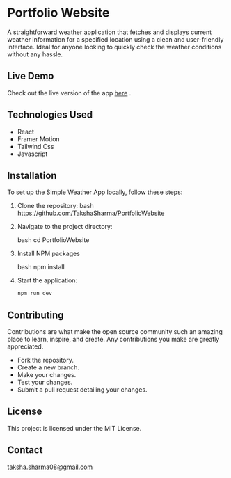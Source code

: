 # Portfolio Website

A straightforward weather application that fetches and displays current weather information for a specified location using a clean and user-friendly interface. Ideal for anyone looking to quickly check the weather conditions without any hassle.

## Live Demo

Check out the live version of the app [here](https://portfolio-website-eta-amber.vercel.app/) .

## Technologies Used

- React
- Framer Motion
- Tailwind Css
- Javascript

## Installation

To set up the Simple Weather App locally, follow these steps:

1. Clone the repository:
   bash
   https://github.com/TakshaSharma/PortfolioWebsite
   
2. Navigate to the project directory:

   bash
   cd PortfolioWebsite

3. Install NPM packages

   bash
   npm install

4. Start the application:

   ```bash
   npm run dev

## Contributing

Contributions are what make the open source community such an amazing place to learn, inspire, and create. Any contributions you make are greatly appreciated.

- Fork the repository.
- Create a new branch.
- Make your changes.
- Test your changes.
- Submit a pull request detailing your changes.


 ## License
 This project is licensed under the MIT License.

 ## Contact
 taksha.sharma08@gmail.com
